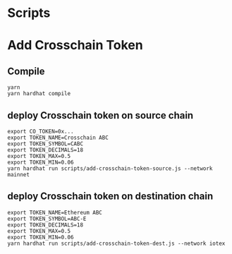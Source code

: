 # Scripts

# Add Crosschain Token

## Compile

```
yarn
yarn hardhat compile
```

## deploy Crosschain token on source chain

```
export CO_TOKEN=0x...
export TOKEN_NAME=Crosschain ABC
export TOKEN_SYMBOL=CABC
export TOKEN_DECIMALS=18
export TOKEN_MAX=0.5
export TOKEN_MIN=0.06
yarn hardhat run scripts/add-crosschain-token-source.js --network mainnet
```

## deploy Crosschain token on destination chain

```
export TOKEN_NAME=Ethereum ABC
export TOKEN_SYMBOL=ABC-E
export TOKEN_DECIMALS=18
export TOKEN_MAX=0.5
export TOKEN_MIN=0.06
yarn hardhat run scripts/add-crosschain-token-dest.js --network iotex
```
